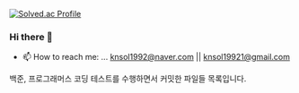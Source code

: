 [![Solved.ac Profile](http://mazassumnida.wtf/api/v2/generate_badge?boj=knsol1992)](https://solved.ac/knsol1992/)
### Hi there 👋

- 📫 How to reach me: ... knsol1992@naver.com || knsol19921@gmail.com

백준, 프로그래머스 코딩 테스트를 수행하면서 커밋한 파일들 목록입니다.
